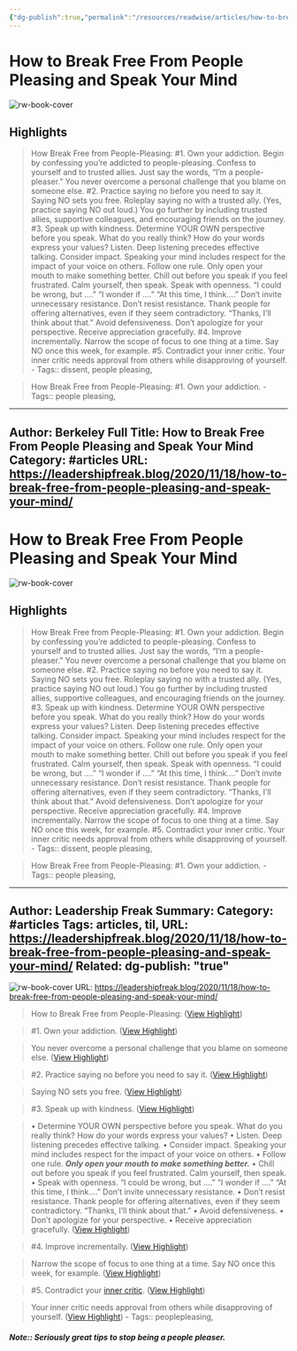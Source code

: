 ```yaml
---
{"dg-publish":true,"permalink":"/resources/readwise/articles/how-to-break-free-from-people-pleasing-and-speak-your-mind/","tags":["til","peoplepleasing"]}
---
```


# How to Break Free From People Pleasing and Speak Your Mind

![rw-book-cover](https://readwise-assets.s3.amazonaws.com/static/images/article2.74d541386bbf.png)

## Highlights
> How Break Free from People-Pleasing:
> #1. Own your addiction.
> Begin by confessing you’re addicted to people-pleasing. Confess to yourself and to trusted allies. Just say the words, “I’m a people-pleaser.”
> You never overcome a personal challenge that you blame on someone else.
> #2. Practice saying no before you need to say it.
> Saying NO sets you free.
> Roleplay saying no with a trusted ally. (Yes, practice saying NO out loud.)
> You go further by including trusted allies, supportive colleagues, and encouraging friends on the journey.
> #3. Speak up with kindness.
> Determine YOUR OWN perspective before you speak. What do you really think? How do your words express your values?
> Listen. Deep listening precedes effective talking.
> Consider impact. Speaking your mind includes respect for the impact of your voice on others.
> Follow one rule. Only open your mouth to make something better.
> Chill out before you speak if you feel frustrated. Calm yourself, then speak.
> Speak with openness. “I could be wrong, but ….” “I wonder if ….” “At this time, I think….” Don’t invite unnecessary resistance.
> Don’t resist resistance. Thank people for offering alternatives, even if they seem contradictory. “Thanks, I’ll think about that.”
> Avoid defensiveness.
> Don’t apologize for your perspective.
> Receive appreciation gracefully.
> #4. Improve incrementally.
> Narrow the scope of focus to one thing at a time. Say NO once this week, for example.
> #5. Contradict your inner critic.
> Your inner critic needs approval from others while disapproving of yourself.
    - Tags:: dissent, people pleasing, 

> How Break Free from People-Pleasing:
> #1. Own your addiction.
    - Tags:: people pleasing, 

---
Author: Berkeley
Full Title: How to Break Free From People Pleasing and Speak Your Mind
Category: #articles
URL: https://leadershipfreak.blog/2020/11/18/how-to-break-free-from-people-pleasing-and-speak-your-mind/
---
# How to Break Free From People Pleasing and Speak Your Mind

![rw-book-cover](https://readwise-assets.s3.amazonaws.com/static/images/article2.74d541386bbf.png)

## Highlights
> How Break Free from People-Pleasing:
> #1. Own your addiction.
> Begin by confessing you’re addicted to people-pleasing. Confess to yourself and to trusted allies. Just say the words, “I’m a people-pleaser.”
> You never overcome a personal challenge that you blame on someone else.
> #2. Practice saying no before you need to say it.
> Saying NO sets you free.
> Roleplay saying no with a trusted ally. (Yes, practice saying NO out loud.)
> You go further by including trusted allies, supportive colleagues, and encouraging friends on the journey.
> #3. Speak up with kindness.
> Determine YOUR OWN perspective before you speak. What do you really think? How do your words express your values?
> Listen. Deep listening precedes effective talking.
> Consider impact. Speaking your mind includes respect for the impact of your voice on others.
> Follow one rule. Only open your mouth to make something better.
> Chill out before you speak if you feel frustrated. Calm yourself, then speak.
> Speak with openness. “I could be wrong, but ….” “I wonder if ….” “At this time, I think….” Don’t invite unnecessary resistance.
> Don’t resist resistance. Thank people for offering alternatives, even if they seem contradictory. “Thanks, I’ll think about that.”
> Avoid defensiveness.
> Don’t apologize for your perspective.
> Receive appreciation gracefully.
> #4. Improve incrementally.
> Narrow the scope of focus to one thing at a time. Say NO once this week, for example.
> #5. Contradict your inner critic.
> Your inner critic needs approval from others while disapproving of yourself.
    - Tags:: dissent, people pleasing, 

> How Break Free from People-Pleasing:
> #1. Own your addiction.
    - Tags:: people pleasing, 

---
Author: Leadership Freak
Summary: 
Category: #articles
Tags: articles, til, 
URL: https://leadershipfreak.blog/2020/11/18/how-to-break-free-from-people-pleasing-and-speak-your-mind/
Related: 
dg-publish: "true"
---
![rw-book-cover](https://i0.wp.com/leadershipfreak.blog/wp-content/uploads/2020/11/you-never-become-your-best-self-when-you-let-others-define-you.jpg)
URL: https://leadershipfreak.blog/2020/11/18/how-to-break-free-from-people-pleasing-and-speak-your-mind/

> How to Break Free from People-Pleasing: ([View Highlight](https://read.readwise.io/read/01hc2bsh4za45phc7xp63b73w5))

> #1. Own your addiction. ([View Highlight](https://read.readwise.io/read/01hc2bssbrte9yf9qtj1jfzf0c))

> You never overcome a personal challenge that you blame on someone else. ([View Highlight](https://read.readwise.io/read/01hc2bszyxqy2j9pyajr7b8f1x))

> #2. Practice saying no before you need to say it. ([View Highlight](https://read.readwise.io/read/01hc2bt1c89cqe5v4qx6fy68s7))

> Saying NO sets you free. ([View Highlight](https://read.readwise.io/read/01hc2bt8r8r4kv5pr8jtjhn34j))

> #3. Speak up with kindness. ([View Highlight](https://read.readwise.io/read/01hc2bt9yf0vhhfdepfrnmx7n0))

> • Determine YOUR OWN perspective before you speak. What do you really think? How do your words express your values?
> • Listen. Deep listening precedes effective talking.
> • Consider impact. Speaking your mind includes respect for the impact of your voice on others.
> • Follow one rule. ***Only open your mouth to make something better.***
> • Chill out before you speak if you feel frustrated. Calm yourself, then speak.
> • Speak with openness. “I could be wrong, but ….” “I wonder if ….” “At this time, I think….” Don’t invite unnecessary resistance.
> • Don’t resist resistance. Thank people for offering alternatives, even if they seem contradictory. “Thanks, I’ll think about that.”
> • Avoid defensiveness.
> • Don’t apologize for your perspective.
> • Receive appreciation gracefully. ([View Highlight](https://read.readwise.io/read/01hc2bthrt0m0w2ebasvrw7gcy))

> #4. Improve incrementally. ([View Highlight](https://read.readwise.io/read/01hc2btndentjmwksxjzc44vvv))

> Narrow the scope of focus to one thing at a time. Say NO once this week, for example. ([View Highlight](https://read.readwise.io/read/01hc2btq4hsdb9fcytkem7cqhr))

> #5. Contradict your [inner critic](https://leadershipfreak.blog/2020/11/13/7-ruthless-truths-about-your-inner-critic-and-the-realities-of-self-compassion/). ([View Highlight](https://read.readwise.io/read/01hc2btsq6wjb6d8p6w5qb7yvq))

> Your inner critic needs approval from others while disapproving of yourself. ([View Highlight](https://read.readwise.io/read/01hc2btyxhbjcjrb80npyvq7ve))
    - Tags:: peoplepleasing, 

##### Note:: Seriously great tips to stop being a people pleaser.

